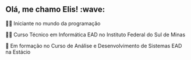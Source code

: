 <h2> Olá, me chamo Elis! :wave: </h2>

:woman_technologist: Iniciante no mundo da programação

:woman_student: Curso Técnico em Informática EAD no Instituto Federal do Sul de Minas

:book: Em formação no Curso de Análise e Desenvolvimento de Sistemas EAD na Estácio

<!---
ElisIrons/ElisIrons is a ✨ special ✨ repository because its `README.md` (this file) appears on your GitHub profile.
You can click the Preview link to take a look at your changes.
--->
